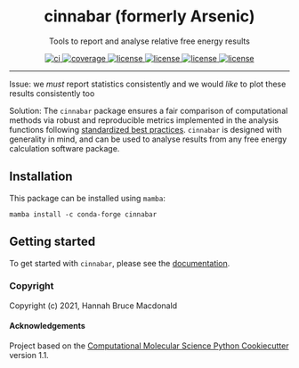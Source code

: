 <h1 align="center">cinnabar (formerly Arsenic)</h1>

<p align="center">Tools to report and analyse relative free energy results</p>

<p align="center">
  <a href="https://github.com/OpenFreeEnergy/cinnabar/actions/workflows/ci.yml">
    <img alt="ci" src="https://github.com/OpenFreeEnergy/cinnabar/actions/workflows/ci.yml/badge.svg" />
  </a>
  <a href="https://codecov.io/gh/OpenFreeEnergy/cinnabar/main">
    <img alt="coverage" src="https://codecov.io/gh/OpenFreeEnergy/cinnabar/branch/main/graph/badge.svg" />
  </a>
  <a href="https://opensource.org/licenses/MIT">
    <img alt="license" src="https://img.shields.io/badge/License-MIT-yellow.svg" />
  </a>
  <a href="https://cinnabar.readthedocs.io/en/latest/?badge=latest">
    <img alt="license" src="https://app.readthedocs.org/projects/cinnabar/badge/?version=latest&style=flat" />
  </a>
  <a href="https://results.pre-commit.ci/latest/github/OpenFreeEnergy/cinnabar/main">
    <img alt="license" src="https://results.pre-commit.ci/badge/github/OpenFreeEnergy/cinnabar/main.svg" />
  </a>
  <a href="https://doi.org/10.5281/zenodo.6210305">
    <img alt="license" src="https://zenodo.org/badge/DOI/10.5281/zenodo.6210305.svg" />
  </a>
</p>

---


Issue: we _must_ report statistics consistently and we would _like_ to plot these results consistently too

Solution: The ``cinnabar`` package ensures a fair comparison of computational methods via robust and reproducible metrics implemented in the analysis functions following [standardized best practices](https://livecomsjournal.org/index.php/livecoms/article/view/v4i1e1497).
``cinnabar`` is designed with generality in mind, and can be used to analyse results from any free energy calculation software package.


## Installation

This package can be installed using `mamba`:

```shell
mamba install -c conda-forge cinnabar
```

## Getting started

To get started with ``cinnabar``, please see the [documentation](https://cinnabar.readthedocs.io/en/latest/).


### Copyright

Copyright (c) 2021, Hannah Bruce Macdonald


#### Acknowledgements

Project based on the
[Computational Molecular Science Python Cookiecutter](https://github.com/molssi/cookiecutter-cms) version 1.1.
